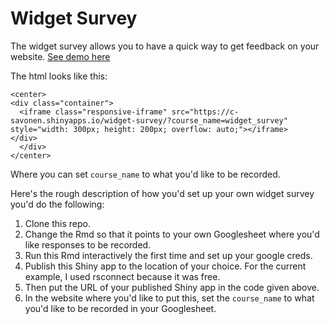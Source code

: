 # Widget Survey

The widget survey allows you to have a quick way to get feedback on your website. [See demo here](https://c-savonen.shinyapps.io/widget-survey/?course_name=widget_repo)

The html looks like this:

```
<center>
<div class="container">
  <iframe class="responsive-iframe" src="https://c-savonen.shinyapps.io/widget-survey/?course_name=widget_survey" style="width: 300px; height: 200px; overflow: auto;"></iframe>
</div>
  </div>
</center>
```

Where you can set `course_name` to what you'd like to be recorded.

Here's the rough description of how you'd set up your own widget survey you'd do the following:

1. Clone this repo.
2. Change the Rmd so that it points to your own Googlesheet where you'd like responses to be recorded.
3. Run this Rmd interactively the first time and set up your google creds.
4. Publish this Shiny app to the location of your choice. For the current example, I used rsconnect because it was free.
5. Then put the URL of your published Shiny app in the code given above.
6. In the website where you'd like to put this, set the `course_name` to what you'd like to be recorded in your Googlesheet.
